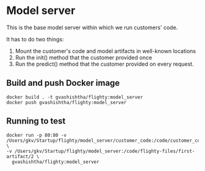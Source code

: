 # Model server

This is the base model server within which we run customers' code.

It has to do two things:
1. Mount the customer's code and model artifacts in well-known locations
1. Run the init() method that the customer provided once
1. Run the predict() method that the customer provided on every request.

## Build and push Docker image

```
docker build . -t gvashishtha/flighty:model_server
docker push gvashishtha/flighty:model_server
```

## Running to test

```
docker run -p 80:80 -v /Users/gkv/Startup/flighty/model_server/customer_code:/code/customer_code \
-v /Users/gkv/Startup/flighty/model_server:/code/flighty-files/first-artifact/2 \
  gvashishtha/flighty:model_server 
```